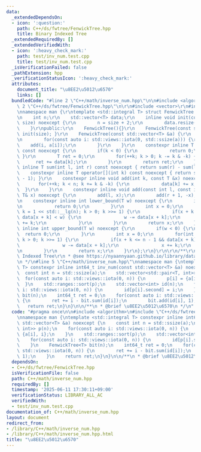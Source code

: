 ```yaml
---
data:
  _extendedDependsOn:
  - icon: ':question:'
    path: C++/ds/fwtree/FenwickTree.hpp
    title: Binary Indexed Tree
  _extendedRequiredBy: []
  _extendedVerifiedWith:
  - icon: ':heavy_check_mark:'
    path: test/inv_num.test.cpp
    title: test/inv_num.test.cpp
  _isVerificationFailed: false
  _pathExtension: hpp
  _verificationStatusIcon: ':heavy_check_mark:'
  attributes:
    document_title: "\u8EE2\u5012\u6570"
    links: []
  bundledCode: "#line 2 \"C++/math/inverse_num.hpp\"\n\n#include <algorithm>\n#line\
    \ 2 \"C++/ds/fwtree/FenwickTree.hpp\"\n\r\n#include <vector>\r\n#include <ranges>\r\
    \nnamespace man {\r\ntemplate <std::integral T> struct FenwickTree {\r\nprivate:\r\
    \n    int n;\r\n    std::vector<T> data;\r\n    inline void init(const size_t\
    \ size) noexcept {\r\n        n = size + 2;\r\n        data.resize(n + 1);\r\n\
    \    }\r\npublic:\r\n    FenwickTree(){}\r\n    FenwickTree(const size_t size){\
    \ init(size); }\r\n    FenwickTree(const std::vector<T> &a) {\r\n        init(std::ssize(a));\r\
    \n        for(const auto i: std::views::iota(0, std::ssize(a))) {\r\n        \
    \    add(i, a[i]);\r\n        }\r\n    }\r\n    constexpr inline T sum(int k)\
    \ const noexcept {\r\n        if(k < 0) {\r\n            return 0;\r\n       \
    \ }\r\n        T ret = 0;\r\n        for(++k; k > 0; k -= k & -k) {\r\n      \
    \      ret += data[k];\r\n        }\r\n        return ret;\r\n    }\r\n    constexpr\
    \ inline T sum(int l, int r) const noexcept { return sum(r) - sum(l - 1); }\r\n\
    \    constexpr inline T operator[](int k) const noexcept { return sum(k) - sum(k\
    \ - 1); }\r\n    constexpr inline void add(int k, const T &x) noexcept {\r\n \
    \       for(++k; k < n; k += k & -k) {\r\n            data[k] += x;\r\n      \
    \  }\r\n    }\r\n    constexpr inline void add(const int l, const int r, const\
    \ T& x) noexcept {\r\n        add(l, x);\r\n        add(r + 1, -x);\r\n    }\r\
    \n    constexpr inline int lower_bound(T w) noexcept {\r\n        if(w <= 0) {\r\
    \n            return 0;\r\n        }\r\n        int x = 0;\r\n        for(int\
    \ k = 1 << std::__lg(n); k > 0; k >>= 1) {\r\n            if(x + k <= n - 1 &&\
    \ data[x + k] < w) {\r\n                w -= data[x + k];\r\n                x\
    \ += k;\r\n            }\r\n        }\r\n        return x;\r\n    }\r\n    constexpr\
    \ inline int upper_bound(T w) noexcept {\r\n        if(w < 0) {\r\n          \
    \  return 0;\r\n        }\r\n        int x = 0;\r\n        for(int k = 1 << std::__lg(n);\
    \ k > 0; k >>= 1) {\r\n            if(x + k <= n - 1 && data[x + k] <= w) {\r\n\
    \                w -= data[x + k];\r\n                x += k;\r\n            }\r\
    \n        }\r\n        return x;\r\n    }\r\n};\r\n}\r\n\r\n/**\r\n * @brief Binary\
    \ Indexed Tree\r\n * @see https://nyaannyaan.github.io/library/data-structure/binary-indexed-tree.hpp\r\
    \n */\n#line 5 \"C++/math/inverse_num.hpp\"\nnamespace man {\ntemplate <std::integral\
    \ T> constexpr inline int64_t inv_num(const std::vector<T> &a) noexcept {\n  \
    \  const int n = std::ssize(a);\n    std::vector<std::pair<T, int>> p(n);\n  \
    \  for(const auto i: std::views::iota(0, n)) {\n        p[i] = {a[i], i};\n  \
    \  }\n    std::ranges::sort(p);\n    std::vector<int> id(n);\n    for(const auto\
    \ i: std::views::iota(0, n)) {\n        id[p[i].second] = i;\n    }\n    FenwickTree<T>\
    \ bit(n);\n    int64_t ret = 0;\n    for(const auto i: std::views::iota(0, n))\
    \ {\n        ret += i - bit.sum(id[i]);\n        bit.add(id[i], 1);\n    }\n \
    \   return ret;\n}\n}\n\n/**\n * @brief \u8EE2\u5012\u6570\n */\n"
  code: "#pragma once\n\n#include <algorithm>\n#include \"C++/ds/fwtree/FenwickTree.hpp\"\
    \nnamespace man {\ntemplate <std::integral T> constexpr inline int64_t inv_num(const\
    \ std::vector<T> &a) noexcept {\n    const int n = std::ssize(a);\n    std::vector<std::pair<T,\
    \ int>> p(n);\n    for(const auto i: std::views::iota(0, n)) {\n        p[i] =\
    \ {a[i], i};\n    }\n    std::ranges::sort(p);\n    std::vector<int> id(n);\n\
    \    for(const auto i: std::views::iota(0, n)) {\n        id[p[i].second] = i;\n\
    \    }\n    FenwickTree<T> bit(n);\n    int64_t ret = 0;\n    for(const auto i:\
    \ std::views::iota(0, n)) {\n        ret += i - bit.sum(id[i]);\n        bit.add(id[i],\
    \ 1);\n    }\n    return ret;\n}\n}\n\n/**\n * @brief \u8EE2\u5012\u6570\n */"
  dependsOn:
  - C++/ds/fwtree/FenwickTree.hpp
  isVerificationFile: false
  path: C++/math/inverse_num.hpp
  requiredBy: []
  timestamp: '2025-06-11 17:30:11+09:00'
  verificationStatus: LIBRARY_ALL_AC
  verifiedWith:
  - test/inv_num.test.cpp
documentation_of: C++/math/inverse_num.hpp
layout: document
redirect_from:
- /library/C++/math/inverse_num.hpp
- /library/C++/math/inverse_num.hpp.html
title: "\u8EE2\u5012\u6570"
---
```


